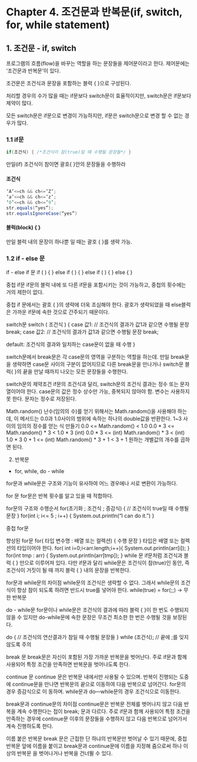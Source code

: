 # Chapter 4. 조건문과 반복문(if, switch, for, while statement)
## 1. 조건문 - if, switch
프로그램의 흐름(flow)을 바꾸는 역할을 하는 문장들을 제어문이라고 한다. 제어문에는 ‘조건문과 반복문’이 있다.

조건문은 조건식과 문장을 포함하는 블럭 { }으로 구성된다.

처리할 경우의 수가 많을 때는 if문보다 switch문이 효율적이지만, switch문은 if문보다 제약이 많다.

모든 switch문은 if문으로 변경이 가능하지만, if문은 switch문으로 변경 할 수 없는 경우가 많다. 

### 1.1 if문
```java
if(조건식) { /*조건식이 참(true)일 때 수행될 문장들*/ }
```
만일(if) 조건식이 참이면 괄호{ }안의 문장들을 수행하라

#### 조건식
```java
‘A’<=ch && ch<=’Z’;
‘a’<=ch && ch<=’z’;
‘0’<=ch && ch<=’9’;
str.equals(“yes”);
str.equalsIgnoreCase(“yes”)
```

#### 블럭(block) { }
만일 블럭 내의 문장이 하나뿐 일 때는 괄호 { }를 생략 가능.

### 1.2 if - else 문

if - else if 문
if ( ) {
} else if ( ) { 
} else if ( ) { 
} else {
}

중첩 if문
if문의 블럭 내에 또 다른 if문을 포함시키는 것이 가능하고, 중첩의 횟수에는 거의 제한이 없다.

중첩 if 문에서는 괄호 { }의 생략에 더욱 조심해야 한다. 괄호가 생략되었을 때 else블럭은 가까운 if문에 속한 것으로 간주되기 때문이다.

switch문
switch ( 조건식 ) {
	case 값1:
		// 조건식의 결과가 값1과 같으면 수행될 문장
	break;
	case 값2:
		// 조건식의 결과가 값1과 같으면 수행될 문장
	break;
	
default:
조건식의 결과와 일치하는 case문이 없을 때 수행
}


switch문에서 break문은 각 case문의 영역을 구분하는 역할을 하는데. 만일 break문을 생략하면 case문 사이의 구분이 없어지므로 다른 break문을 만나거나 switch문 블럭{ }의 끝을 만날 때까지 나오는 모든 문장들을 수행한다.

switch문의 제약조건
if문의 조건식과 달리, switch문의 조건식 결과는 정수 또는 문자열이어야 한다.
case문의 값은 정수 상수만 가능, 중복되지 않아야 함.
변수는 사용하지 못 한다. 문자는 정수로 저장된다.

Math.random()
난수(임의의 수)를 얻기 위해서는 Math.random()을 사용해야 하는데, 이 메서드는 0.0과 1.0사이의 범위에 속하는 하나의 double값을 반환한다. 
1~3 사이의 임의의 정수를 얻는 식 만들기
0.0 <= Math.random() < 1.0
0.0 * 3 <= Math.random() * 3 < 1.0 * 3
(int) 0.0 * 3 <= (int) Math.random() * 3 < (int) 1.0 * 3
0 + 1 <= (int) Math.random() * 3 + 1 < 3 + 1
원하는 개별값의 개수를 곱하면 된다.

2. 반복문 
- for, while, do - while

for문과 while문은 구조와 기능이 유사하여 어느 경우에나 서로 변환이 가능하다.

for 문
for문은 반복 횟수를 알고 있을 때 적합하다. 

for문의 구조와 수행순서
for(초기화 ; 조건식 ; 증감식) {
// 조건식이 true일 때 수행될 문장
}
for(int i; i<= 5 ; i++) {
	System.out.println(“I can do it.”)
}

중첩 for문

향상된 for문
for( 타입 변수명 : 배열 또는 컬렉션) { 수행 문장 }
타입은 배열 또는 컬렉션의 타입이어야 한다.
for( int i=0;i<arr.length;i++){
	System.out.println(arr[i]);
}
for(int tmp : arr) {
	System.out.println(arr[tmp]);
}
while 문
if문처럼 조건식과 블럭 { } 만으로 이루어져 있다. 다만 if문과 달리 while문은 조건식이 참(true)인 동안, 즉 조건식이 거짓이 될 때 까지 블럭 { } 내의 문장을 반복한다.

for문과 while문의 차이점
while문의 조건식은 생략할 수 없다. 그래서 while문의 조건식이 항상 참이 되도록 하려면 반드시 true를 넣어야 한다.
while(true) = for(;;) → 무한 반복문

do - while문
for문이나 while문은 조건식의 결과에 따라 블럭 { }이 한 번도 수행되지 않을 수 있지만 do-while문에 속한 문장은 무조건 최소한 한 번은 수행될 것을 보장된다.

do {
	// 조건식의 연산결과가 참일 때 수행될 문장들
} while (조건식);		// 끝에 ;를 잊지 않도록 주의

break 문
break문은 자신이 포함된 가장 가까운 반복문을 벗어난다. 주로 if문과 함께 사용되어 특정 조건을 만족하면 반복문을 벗어나도록 한다.

continue 문
continue 문은 반복문 내에서만 사용될 수 있으며. 반복이 진행되는 도중에 continue문을 만나면 반복문의 끝으로 이동하여 다음 반복으로 넘어간다. for문의 경우 증감식으로 이 동하며. while문과 do―while문의 경우 조건식으로 이동한다.






break문과 continue문의 차이점
continue문은 반복문 전체를 벗어나지 않고 다음 반복을 계속 수행한다는 접이 break; 문과 다르다. 주로 if문과 함께 사용되어 특정 조건을 만족하는 경우에 continue문 이후의 문장들을 수행하지 않고 다음 반복으로 넘어가서 계속 진행하도록 한다.

이름 붙은 반복문
break 문은 근접한 단 하냐의 반복문만 벗어날 수 있기 때문에, 중첩 반복문 앞에 이름을 붙이고 break문과 continue문에 이름을 지정해 줌으로써 하나 이상의 반복문 을 벗어나거나 반복을 건너뛸 수 있다.

